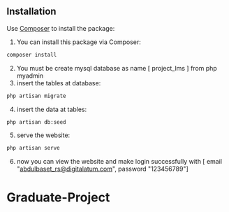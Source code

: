 ## Installation

Use [Composer](https://getcomposer.org/) to install the package:

1. You can install this package via Composer:

```bash
composer install
```

2. You must be create mysql database as name [ project_lms ] from php myadmin
3. insert the tables at database:

```bash
php artisan migrate
```
4. insert the data at tables:

```bash
php artisan db:seed
```

5. serve the website:

```bash
php artisan serve
```

6. now you can view the website and make login successfully with [ email "abdulbaset_rs@digitalatum.com", password "123456789"]
# Graduate-Project
